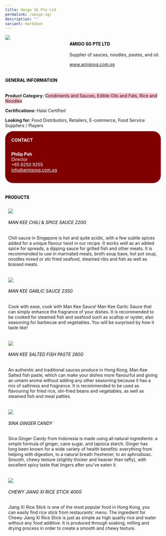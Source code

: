 ```yaml
---
title: Amigo SG Pte Ltd
permalink: /amigo-sg/
description: ""
variant: markdown
---
```

<div class="flex-paragraph">
	<div style="display: flex; flex-wrap: wrap;" class="flex-container">
		<div style="flex: 1 1 40%; display: block;" class="card sgds">
			<img src="/images/amigo_logo.png">
		</div>
		<div style="flex: 1 1 58%; display: block; margin-left: 3px" class="card-sgds">
			<h4 style="text-transform: uppercase; color: black;"><b>Amigo SG Pte Ltd</b></h4>
			<p>Supplier of sauces, noodles, pastes, and oil.</p>
			<p><a target="_blank" href="https://www.amigosg.com.sg">www.amigosg.com.sg</a></p>
		</div>
	</div>
</div>
<h4 style="text-transform: uppercase; color: black;">
	<b>General Information</b>
</h4>
<div style="display: flex; flex-wrap: wrap;" class="flex-container">
	<div style="flex: 1 1 65%; display: block; align-self: stretch" class="card sgds">
		<div class="flex-paragraph">
			<p>
				<b>Product Category: </b>
				<span style="background-color: pink; border-radius: 10px;">Condiments and Sauces, Edible Oils and Fats, Rice and Noodles</span>
			</p>
			<p>
				<b>Certifications: </b>Halal Certified
			</p>
			<p style="margin-bottom: 10px;">
				<b>Looking for: </b>Food Distributors, Retailers, E-commerce, Food Service Suppliers / Players
			</p>
		</div>
	</div>
	<div style="flex: 1 1 35%; padding: 10px; display: block; background-color: maroon; border-radius: 25px; align-self: center;" class="card sgds">
		<h4 style="color: white; margin-top: 10px; margin-left: 10px;">CONTACT</h4>
		<div class="flex-paragraph">
			<p style="padding: 10px; color: white;">
				<b>Philip Peh</b>
				<br>Director<br>+65 6250 9255<br>
				<a style="color: white;" href="mailto:info@amigosg.com.sg">info@amigosg.com.sg</a>
			</p>
		</div>
	</div>
</div>
<br>
<h4 style="text-transform: uppercase; color: black;">
	<b>Products</b>
</h4>
<div style="display: flex; flex-wrap: wrap;">
	<div style="flex: 1 1 47%; margin: 10px; display: block;" class="card sgds">
		<div style="display: block;" class="flex-image">
			<img src="/images/amigo_product1.jpg">
		</div>
		<div class="flex-paragraph">
			<h6 style="text-transform: uppercase; color: black;">Man Kee Chili &amp; Spice Sauce 220g</h6>
			<p>Chili sauce in Singapore is hot and quite acidic, with a few subtle spices added for a unique flavour twist in our recipe. It works well as an added spice for spreads, a dipping sauce for grilled fish and other meats. It is recommended to use in marinated meats, broth soup base, hot pot soup, noodles mixed or stir fried seafood, steamed ribs and fish as well as braised meats.</p>
		</div>
	</div>
	<div style="flex: 1 1 47%; margin: 10px; display: block;" class="card sgds">
		<div style="display: block;" class="flex-image">
			<img src="/images/amigo_product2.jpg">
		</div>
		<div class="flex-paragraph">
			<h6 style="text-transform: uppercase; color: black;">Man Kee Garlic Sauce 235g</h6>
			<p>Cook with ease, cook with Man Kee Sauce! Man Kee Garlic Sauce that can simply enhance the fragrance of your dishes. It is recommended to be cooked for steamed fish and seafood such as scallop or oyster, also seasoning for barbecue and vegetables. You will be surprised by how it taste like!</p>
		</div>
	</div>
	<div style="flex: 1 1 47%; margin: 10px; display: block;" class="card sgds">
		<div style="display: block;" class="flex-image">
			<img src="/images/amigo_product3.jpg">
		</div>
		<div class="flex-paragraph">
			<h6 style="text-transform: uppercase; color: black;">Man Kee Salted Fish Paste 260g</h6>
			<p>An authentic and traditional sauces produce in Hong Kong, Man Kee Salted fish paste, which can make your dishes more flavourful and giving an umami aroma without adding any other seasoning because it has a mix of saltiness and fragrance. It is recommended to be used as flavouring for fried rice, stir-fried beans and vegetables, as well as steamed fish and meat patties.</p>
		</div>
	</div>
	<div style="flex: 1 1 47%; margin: 10px; display: block;" class="card sgds">
		<div style="display: block;" class="flex-image">
			<img src="/images/amigo_product4.jpg">
		</div>
		<div class="flex-paragraph">
			<h6 style="text-transform: uppercase; color: black;">Sina Ginger Candy</h6>
			<p>Sina Ginger Candy from Indonesia is made using all natural ingredients: a simple formula of ginger, cane sugar, and tapioca starch. Ginger has long been known for a wide variety of health benefits: everything from helping with digestion, to a natural breath freshener, to an aphrodisiac. Smooth, chewy texture (slightly thicker and heavier than taffy), with excellent spicy taste that lingers after you've eaten it.</p>
		</div>
	</div>
	<div style="flex: 1 1 47%; margin: 10px; display: block;" class="card sgds">
		<div style="display: block;" class="flex-image">
			<img src="/images/amigo_product5.jpg">
		</div>
		<div class="flex-paragraph">
			<h6 style="text-transform: uppercase; color: black;">Chewy Jiang Xi Rice Stick 400g</h6>
			<p>Jiang Xi Rice Stick is one of the most popular food in Hong Kong, you can easily find rice stick from restaurants' menu. The ingredient for Chewy Jiang Xi Rice Stick is just as simple as high quality rice and water without any food additive. It is produced through soaking, milling and drying process in order to create a smooth and chewy texture.</p>
		</div>
	</div>
</div>